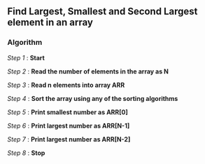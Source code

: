 ##  Find Largest, Smallest and Second Largest element in an array

### Algorithm

*Step 1* : **Start**

*Step 2* : **Read the number of elements in the array as N**

*Step 3* : **Read n elements into array ARR**

*Step 4* : **Sort the array using any of the sorting algorithms**

*Step 5* : **Print smallest number as ARR[0]**

*Step 6* : **Print largest number as ARR[N-1]**

*Step 7* : **Print largest number as ARR[N-2]**

*Step 8* : **Stop**